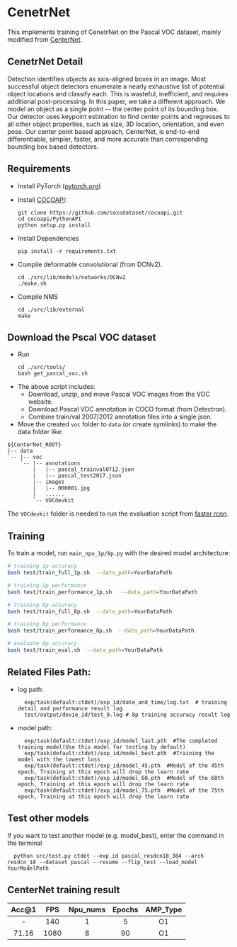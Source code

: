 # CenetrNet

This implements training of CenetrNet on the Pascal VOC dataset, mainly modified from [CenterNet](https://github.com/xingyizhou/CenterNet).

## CenetrNet Detail

Detection identifies objects as axis-aligned boxes in an image. Most successful object detectors enumerate a nearly exhaustive list of potential object locations and classify each. This is wasteful, inefficient, and requires additional post-processing. In this paper, we take a different approach. We model an object as a single point -- the center point of its bounding box. Our detector uses keypoint estimation to find center points and regresses to all other object properties, such as size, 3D location, orientation, and even pose. Our center point based approach, CenterNet, is end-to-end differentiable, simpler, faster, and more accurate than corresponding bounding box based detectors. 



## Requirements

- Install PyTorch ([pytorch.org](http://pytorch.org))
- Install [COCOAPI](https://github.com/cocodataset/cocoapi):

    ~~~
    git clone https://github.com/cocodataset/cocoapi.git
    cd cocoapi/PythonAPI
    python setup.py install
    ~~~
-  Install Dependencies
    ~~~
    pip install -r requirements.txt
    ~~~
- Compile deformable convolutional (from DCNv2).

    ~~~
    cd ./src/lib/models/networks/DCNv2
    ./make.sh
    ~~~
- Compile NMS
    ~~~
    cd ./src/lib/external
    make
    ~~~


## Download the Pscal VOC dataset 

  - Run
      ~~~
      cd ./src/tools/
      bash get_pascal_voc.sh
      ~~~
  - The above script includes:
      - Download, unzip, and move Pascal VOC images from the VOC website. 
      - Download Pascal VOC annotation in COCO format (from Detectron). 
      - Combine train/val 2007/2012 annotation files into a single json. 
  - Move the created `voc` folder to `data` (or create symlinks) to make the data folder like:

  ~~~
  ${CenterNet_ROOT}
  |-- data
  `-- |-- voc
      `-- |-- annotations
          |   |-- pascal_trainval0712.json
          |   |-- pascal_test2017.json
          |-- images
          |   |-- 000001.jpg
          |   ......
          `-- VOCdevkit
  
  ~~~
  The `VOCdevkit` folder is needed to run the evaluation script from [faster rcnn](https://github.com/rbgirshick/py-faster-rcnn/blob/master/tools/reval.py).

## Training

To train a model, run `main_npu_1p/8p.py` with the desired model architecture:

```bash
# training 1p accuracy
bash test/train_full_1p.sh  --data_path=YourDataPath

# training 1p performance
bash test/train_performance_1p.sh   --data_path=YourDataPath

# training 8p accuracy
bash test/train_full_8p.sh  --data_path=YourDataPath

# training 8p performance
bash test/train_performance_8p.sh  --data_path=YourDataPath

# evaluate 8p accuracy
bash test/train_eval.sh  --data_path=YourDataPath
```

## Related Files Path:
- log path:
  ~~~
    exp/task(default:ctdet)/exp_id/date_and_time/log.txt  # training detail and performance result log    
    test/output/devie_id/test_0.log # 8p training accuracy result log
  ~~~
- model path:
  ~~~
    exp/task(default:ctdet)/exp_id/model_last.pth  #The completed training model(Use this model for testing by default)
    exp/task(default:ctdet)/exp_id/model_best.pth  #Training the model with the lowest loss
    exp/task(default:ctdet)/exp_id/model_45.pth  #Model of the 45th epoch, Training at this epoch will drop the learn rate
    exp/task(default:ctdet)/exp_id/model_60.pth  #Model of the 60th epoch, Training at this epoch will drop the learn rate
    exp/task(default:ctdet)/exp_id/model_75.pth  #Model of the 75th epoch, Training at this epoch will drop the learn rate
  ~~~

## Test other models
If you want to test another model (e.g. model_best), enter the command in the terminal
  ~~~
    python src/test.py ctdet --exp_id pascal_resdcn18_384 --arch resdcn_18 --dataset pascal --resume --flip_test --load_model YourModelPath

  ~~~



## CenterNet training result

| Acc@1    | FPS       | Npu_nums | Epochs   | AMP_Type |
| :------: | :------:  | :------: | :------: | :------: |
| -        | 140       | 1        | 5        | O1       |
| 71.16   | 1080      | 8        | 90      | O1       |
